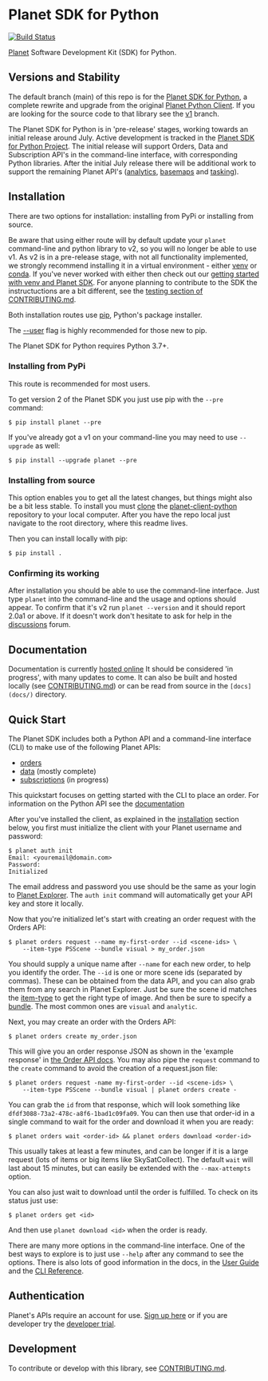 # Planet SDK for Python

[![Build Status](https://travis-ci.org/planetlabs/planet-client-python.svg?branch=master)](https://travis-ci.org/planetlabs/planet-client-python)

[Planet](https://planet.com) Software Development Kit (SDK) for Python.

## Versions and Stability

The default branch (main) of this repo is for the [Planet SDK for 
Python](https://github.com/planetlabs/planet-client-python/projects/2),
a complete rewrite and upgrade from the original [Planet Python 
Client](https://developers.planet.com/docs/pythonclient/). If you 
are looking for the source code to that library see the 
[v1](https://github.com/planetlabs/planet-client-python/tree/v1) branch.

The Planet SDK for Python is in 'pre-release' stages, working towards an 
initial release around July. Active development is tracked in the [Planet SDK 
for Python Project](https://github.com/planetlabs/planet-client-python/projects/2). 
The initial release will support Orders, Data and Subscription API's in the 
command-line interface, with corresponding Python libraries. After the 
initial July release there will be additional work to support the remaining 
Planet API's ([analytics](https://developers.planet.com/docs/analytics/), 
[basemaps](https://developers.planet.com/docs/basemaps/) and 
[tasking](https://developers.planet.com/docs/tasking/)).

## Installation

There are two options for installation: installing from PyPi or installing from source.

Be aware that using either route will by default update your `planet` command-line and
python library to v2, so you will no longer be able to use v1. As v2 is in a pre-release
stage, with not all functionality implemented, we strongly recommend installing it in a 
virtual environment - either [venv](https://python.land/virtual-environments/virtualenv) 
or [conda](https://docs.conda.io/projects/conda/en/latest/user-guide/getting-started.html). 
If you've never worked with either then check out our [getting started with venv and Planet 
SDK](docs/venv-tutorial.md). For anyone planning to contribute to the SDK the instructuctions
are a bit different, see the [testing section of CONTRIBUTING.md](https://github.com/planetlabs/planet-client-python/blob/main/CONTRIBUTING.md#testing).

Both installation routes use [pip](https://pip.pypa.io/en/stable/getting-started/), Python's
package installer.

The [--user](https://pip.pypa.io/en/stable/user_guide/#user-installs)
flag is highly recommended for those new to pip.

The Planet SDK for Python requires Python 3.7+.

### Installing from PyPi

This route is recommended for most users.

To get version 2 of the Planet SDK you just use pip with the `--pre` command:

```console
$ pip install planet --pre 
```

If you've already got a v1 on your command-line you may need to use `--upgrade` as well:

```console
$ pip install --upgrade planet --pre
```

### Installing from source

This option enables you to get all the latest changes, but things might also be a bit less stable.
To install you must [clone](https://docs.github.com/en/repositories/creating-and-managing-repositories/cloning-a-repository)
the [planet-client-python](https://github.com/planetlabs/planet-client-python) repository 
to your local computer. After you have the repo local just navigate to the root
directory, where this readme lives.

Then you can install locally with pip:

```console
$ pip install . 
```

### Confirming its working

After installation you should be able to use the command-line interface. Just type
`planet` into the command-line and the usage and options should appear. To confirm that
it's v2 run `planet --version` and it should report 2.0a1 or above. If it doesn't 
work don't hesitate to ask for help in the [discussions](https://github.com/planetlabs/planet-client-python/discussions/categories/q-a)
forum.

## Documentation

Documentation is currently [hosted online](https://planet-sdk-for-python-v2.readthedocs.io/en/latest/)
It should be considered 'in progress', with many updates to come. It can also
be built and hosted locally (see [CONTRIBUTING.md](CONTRIBUTING.md)) or can be 
read from source in the `[docs](docs/)` directory.

## Quick Start

The Planet SDK includes both a Python API and a command-line interface (CLI)
to make use of the following Planet APIs:

* [orders](https://developers.planet.com/docs/orders/)
* [data](https://developers.planet.com/docs/data/) (mostly complete)
* [subscriptions](https://developers.planet.com/docs/subscriptions/) (in progress)

This quickstart focuses on getting started with the CLI to place an order.
For information on the Python API see the 
[documentation]([https://planet-sdk-for-python.readthedocs.io/en/latest/](https://planet-sdk-for-python-v2.readthedocs.io/en/latest/))

After you've installed the client, as explained in the [installation](#installation)
section below, you first must initialize the client with your Planet 
username and password:

```console
$ planet auth init
Email: <youremail@domain.com>
Password: 
Initialized
```

The email address and password you use should be the same as your login to 
[Planet Explorer](https://planet.com/explorer). The `auth init` command
will automatically get your API key and store it locally.

Now that you're initialized let's start with creating an order request with the 
Orders API:

```console
$ planet orders request --name my-first-order --id <scene-ids> \ 
    --item-type PSScene --bundle visual > my_order.json
```

You should supply a unique name after `--name` for each new order, to help
you identify the order. The `--id` is one or more scene ids (separated by
commas). These can be obtained from the data API, and you can also grab them
from any search in Planet Explorer. Just be sure the scene id matches the
[item-type](https://developers.planet.com/docs/apis/data/items-assets/#item-types) 
to get the right type of image. And then be sure to specify a 
[bundle](https://developers.planet.com/docs/orders/product-bundles-reference/).
The most common ones are `visual` and `analytic`. 

Next, you may create an order with the Orders API:
```console
$ planet orders create my_order.json
```
This will give you an order response JSON as shown in the 'example response' in
[the Order API docs](https://developers.planet.com/docs/orders/ordering/#basic-ordering). You may also pipe the `request` command to the `create` command to avoid the creation of a request.json file:
```console
$ planet orders request -name my-first-order --id <scene-ids> \ 
    --item-type PSScene --bundle visual | planet orders create -
```
You can grab the `id` from that response, which will look something like 
`dfdf3088-73a2-478c-a8f6-1bad1c09fa09`. You can then use that order-id in a 
single command  to wait for the order and download it when you are ready:

```console
$ planet orders wait <order-id> && planet orders download <order-id>
```

This usually takes at least a few minutes, and can be longer if it is a large request
(lots of items or big items like SkySatCollect). The default `wait` will last about
15 minutes, but can easily be extended with the `--max-attempts` option.

You can also just wait to download until the order is fulfilled. To check on its status
just use: 

```console
$ planet orders get <id>
```

And then use `planet download <id>` when the order is ready. 

There are many more options in the command-line interface. One of the best ways
to explore is to just use `--help` after any command to see the options. There is
also lots of good information in the docs, in the 
[User Guide](https://planet-sdk-for-python.readthedocs.io/en/latest/guide/#cli)
and the [CLI Reference](https://planet-sdk-for-python.readthedocs.io/en/latest/cli/).

## Authentication

Planet's APIs require an account for use.
[Sign up here](https://www.planet.com/signup/) or if you are developer try the 
[developer trial](https://developers.planet.com/devtrial/).

## Development

To contribute or develop with this library, see
[CONTRIBUTING.md](CONTRIBUTING.md).

